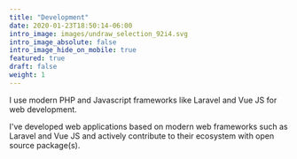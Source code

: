 ```yaml
---
title: "Development"
date: 2020-01-23T18:50:14-06:00
intro_image: images/undraw_selection_92i4.svg
intro_image_absolute: false
intro_image_hide_on_mobile: true
featured: true
draft: false
weight: 1
---
```

I use modern PHP and Javascript frameworks like Laravel and Vue JS for web development.

I've developed web applications based on modern web frameworks such as Laravel and Vue JS and actively contribute to their ecosystem with open source package(s).
